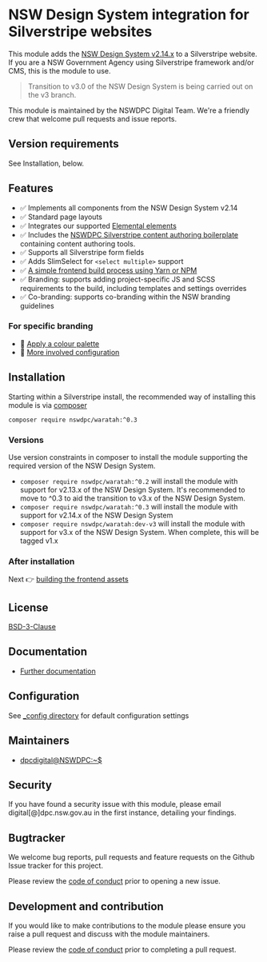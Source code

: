 # NSW Design System integration for Silverstripe websites

This module adds the [NSW Design System v2.14.x](https://github.com/digitalnsw/nsw-design-system-v2) to a Silverstripe website. If you are a NSW Government Agency using Silverstripe framework and/or CMS, this is the module to use.

> Transition to v3.0 of the NSW Design System is being carried out on the v3 branch.

This module is maintained by the NSWDPC Digital Team. We're a friendly crew that welcome pull requests and issue reports.

## Version requirements

See Installation, below.

## Features

+ ✅ Implements all components from the NSW Design System v2.14
+ ✅ Standard page layouts
+ ✅ Integrates our supported [Elemental elements](https://github.com/silverstripe/silverstripe-elemental)
+ ✅ Includes the [NSWDPC Silverstripe content authoring boilerplate](https://github.com/nswdpc/silverstripe-content-boilerplate) containing content authoring tools.
+ ✅ Supports all Silverstripe form fields
+ ✅ Adds SlimSelect for `<select multiple>` support
+ ✅ [A simple frontend build process using Yarn or NPM](./docs/en/001_index.md)
+ ✅ Branding: supports adding project-specific JS and SCSS requirements to the build, including templates and settings overrides
+ ✅ Co-branding: supports co-branding within the NSW branding guidelines

### For specific branding

+ 🎨 [Apply a colour palette](./docs/en/100_branding.md)
+ 🧠 [More involved configuration](./docs/en/101_advanced_configuration.md)

## Installation

Starting within a Silverstripe install, the recommended way of installing this module is via [composer](https://getcomposer.org/download/)

```shell
composer require nswdpc/waratah:^0.3
```

### Versions

Use version constraints in composer to install the module supporting the required version of the NSW Design System.

+ `composer require nswdpc/waratah:^0.2` will install the module with support for v2.13.x of the NSW Design System. It's recommended to move to ^0.3 to aid the transition to v3.x of the NSW Design System.
+ `composer require nswdpc/waratah:^0.3` will install the module with support for v2.14.x of the NSW Design System
+ `composer require nswdpc/waratah:dev-v3` will install the module with support for v3.x of the NSW Design System. When complete, this will be tagged v1.x

### After installation

Next 👉 [building the frontend assets](./docs/en/001_index.md)

## License

[BSD-3-Clause](./LICENSE.md)

## Documentation

* [Further documentation](./docs/en/001_index.md)

## Configuration

See [_config directory](./_config) for default configuration settings

## Maintainers

+ [dpcdigital@NSWDPC:~$](https://dpc.nsw.gov.au)

## Security

If you have found a security issue with this module, please email digital[@]dpc.nsw.gov.au in the first instance, detailing your findings.

## Bugtracker

We welcome bug reports, pull requests and feature requests on the Github Issue tracker for this project.

Please review the [code of conduct](./code-of-conduct.md) prior to opening a new issue.

## Development and contribution

If you would like to make contributions to the module please ensure you raise a pull request and discuss with the module maintainers.

Please review the [code of conduct](./code-of-conduct.md) prior to completing a pull request.
